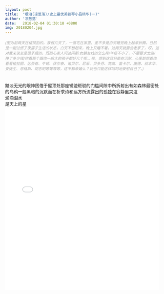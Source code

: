 ```yaml
---
layout: post
title:  "眼泪(凉葱落)/史上最优美钢琴小品精华(一)"
author: '凉葱落'
date:   2018-02-04 01:30:18 +0800
img: 20180204.jpg
---
```

<h5 style="font-size:12px;color:#aaa; font-weight:400;">(图为前两天在楼顶拍的。放假几天了，一直宅在家里，差不多是白天睡觉晚上起来折腾。已然是一副过惯了夜猫子生活的状态，白天不想起来，晚上又睡不着。过两天就要会老家了，哎，这对我来说总是很矛盾的。既担心家人问这问那:女朋友找的怎么样/年级不小了，不要要求太高/挣了多少钱/你看那个跟你一般大的孩子都好几个呢... 哎，想到这我只能在沉默...心里却想着你看看柏拉图、达芬奇、牛顿、伏尔泰、诺贝尔、尼采、贝多芬、梵高、笛卡尔、康德、叔本华、安徒生、恩格斯、胡志明等等等等，这不都未婚么？我也只能这样呵呵地安慰自己了。)</h5>
<br>
黯淡无光的眼神困倦于屋顶处那座锈迹斑驳的门槛间隙中所折射出有如森林最密处的乌鸦一般黑暗的沉默而在祈求诗和远方所流露出的孤独在寂静里哭泣<br>
滴滴泪水<br>
是天上的星<br>


<iframe frameborder="0" src="//music.163.com/outchain/player?type=0&id=50068957&auto=1&height=430" style="width:100%; min-height:600px;"></iframe>
